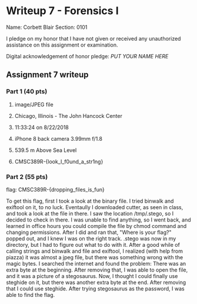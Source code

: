 Writeup 7 - Forensics I
======

Name: Corbett Blair
Section: 0101

I pledge on my honor that I have not given or received any unauthorized assistance on this assignment or examination.

Digital acknowledgement of honor pledge: *PUT YOUR NAME HERE*

## Assignment 7 writeup

### Part 1 (40 pts)

1. image/JPEG file

2. Chicago, Illinois - The John Hancock Center

3. 11:33:24 on 8/22/2018

4. iPhone 8 back camera 3.99mm f/1.8

5. 539.5 m Above Sea Level

6. CMSC389R-{look_I_f0und_a_str1ng}

### Part 2 (55 pts)

flag: CMSC389R-{dropping_files_is_fun}

To get this flag, first I took a look at the binary file. I tried binwalk and exiftool on it, to no luck. Eventaully I downloaded cutter, as seen in class, and took a look at the file in there. I saw the location /tmp/.stego, so I decided to check in there. I was unable to find anything, so I went back, and learned in office hours you could compile the file by chmod command and changing permissions. After I did and ran that, "Where is your flag?" popped out, and I knew I was on the right track. .stego was now in my directory, but I had to figure out what to do with it. After a good while of calling strings and binwalk and file and exiftool, I realized (with help from piazza) it was almost a jpeg file, but there was something wrong with the magic bytes. I searched the internet and found the problem: There was an extra byte at the beginning. After removing that, I was able to open the file, and it was a picture of a stegosaurus. Now, I thought I could finally use steghide on it, but there was another extra byte at the end. After removing that I could use steghide. After trying stegosaurus as the password, I was able to find the flag.
